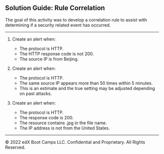 ## Solution Guide: Rule Correlation

The goal of this activity was to develop a correlation rule to assist with determining if a security related event has occurred.

---

1. Create an alert when:
    - The protocol is HTTP.
    - The HTTP response code is not 200.
    - The source IP is from Beijing.
   
2. Create an alert when:
    - The protocol is HTTP.
    - The same source IP appears more than 50 times within 5 minutes.
    - This is an estimate and the true setting may be adjusted depending on past attacks.
   
3. Create an alert when:
    - The protocol is HTTP.
    - The response code is 200.
    - The resource contains .jpg in the file name.
    - The IP address is not from the United States.

---
© 2022 edX Boot Camps LLC. Confidential and Proprietary. All Rights Reserved.  
